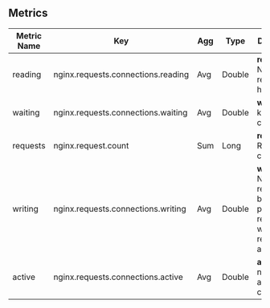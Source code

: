 ## Metrics

Metric Name | Key | Agg | Type | Description
--- | --- | --- | --- | ---
reading | nginx.requests.connections.reading | Avg | Double | <b>reading</b>: Nginx reads request header
waiting | nginx.requests.connections.waiting | Avg | Double | <b>waiting</b>: keep-alive connections
requests | nginx.request.count | Sum | Long | <b>requests</b>: Request count
writing | nginx.requests.connections.writing | Avg | Double | <b>writing</b>: Nginx reads request body, processes request, or writes response to a client
active | nginx.requests.connections.active | Avg | Double | <b>active</b>: number of all open connections
